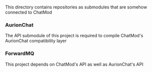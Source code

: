 This directory contains repositories as submodules that are somehow connected to ChatMod

### AurionChat

The API submodule of this project is required to compile ChatMod's AurionChat compatibility layer

### ForwardMQ

This project depends on ChatMod's API as well as AurionChat's API
